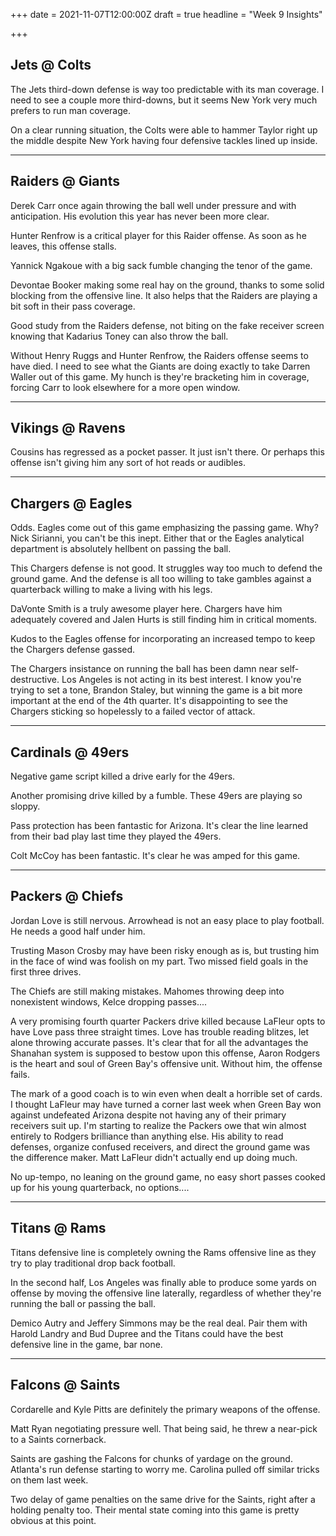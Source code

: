 +++
date = 2021-11-07T12:00:00Z
draft = true
headline = "Week 9 Insights"

+++
## Jets @ Colts

The Jets third-down defense is way too predictable with its man coverage. I need to see a couple more third-downs, but it seems New York very much prefers to run man coverage.

On a clear running situation, the Colts were able to hammer Taylor right up the middle despite New York having four defensive tackles lined up inside.

***

## Raiders @ Giants

Derek Carr once again throwing the ball well under pressure and with anticipation. His evolution this year has never been more clear.

Hunter Renfrow is a critical player for this Raider offense. As soon as he leaves, this offense stalls.

Yannick Ngakoue with a big sack fumble changing the tenor of the game.

Devontae Booker making some real hay on the ground, thanks to some solid blocking from the offensive line. It also helps that the Raiders are playing a bit soft in their pass coverage.

Good study from the Raiders defense, not biting on the fake receiver screen knowing that Kadarius Toney can also throw the ball.

Without Henry Ruggs and Hunter Renfrow, the Raiders offense seems to have died. I need to see what the Giants are doing exactly to take Darren Waller out of this game. My hunch is they're bracketing him in coverage, forcing Carr to look elsewhere for a more open window.

***

## Vikings @ Ravens

Cousins has regressed as a pocket passer. It just isn't there. Or perhaps this offense isn't giving him any sort of hot reads or audibles.

***

## Chargers @ Eagles

Odds. Eagles come out of this game emphasizing the passing game. Why? Nick Sirianni, you can't be this inept. Either that or the Eagles analytical department is absolutely hellbent on passing the ball.

This Chargers defense is not good. It struggles way too much to defend the ground game. And the defense is all too willing to take gambles against a quarterback willing to make a living with his legs.

DaVonte Smith is a truly awesome player here. Chargers have him adequately covered and Jalen Hurts is still finding him in critical moments.

Kudos to the Eagles offense for incorporating an increased tempo to keep the Chargers defense gassed.

The Chargers insistance on running the ball has been damn near self-destructive. Los Angeles is not acting in its best interest. I know you're trying to set a tone, Brandon Staley, but winning the game is a bit more important at the end of the 4th quarter. It's disappointing to see the Chargers sticking so hopelessly to a failed vector of attack.

***

## Cardinals @ 49ers

Negative game script killed a drive early for the 49ers.

Another promising drive killed by a fumble. These 49ers are playing so sloppy.

Pass protection has been fantastic for Arizona. It's clear the line learned from their bad play last time they played the 49ers.

Colt McCoy has been fantastic. It's clear he was amped for this game.

***

## Packers @ Chiefs

Jordan Love is still nervous. Arrowhead is not an easy place to play football. He needs a good half under him.

Trusting Mason Crosby may have been risky enough as is, but trusting him in the face of wind was foolish on my part. Two missed field goals in the first three drives. 

The Chiefs are still making mistakes. Mahomes throwing deep into nonexistent windows, Kelce dropping passes....

A very promising fourth quarter Packers drive killed because LaFleur opts to have Love pass three straight times. Love has trouble reading blitzes, let alone throwing accurate passes. It's clear that for all the advantages the Shanahan system is supposed to bestow upon this offense,  Aaron Rodgers is the heart and soul of Green Bay's offensive unit. Without him, the offense fails.

The mark of a good coach is to win even when dealt a horrible set of cards. I thought LaFleur may have turned a corner last week when Green Bay won against undefeated Arizona despite not having any of their primary receivers suit up. I'm starting to realize the Packers owe that win almost entirely to Rodgers brilliance than anything else. His ability to read defenses, organize confused receivers, and direct the ground game was the difference maker. Matt LaFleur didn't actually end up doing much.

No up-tempo, no leaning on the ground game, no easy short passes cooked up for his young quarterback, no options....

***

## Titans @ Rams

Titans defensive line is completely owning the Rams offensive line as they try to play traditional drop back football.

In the second half, Los Angeles was finally able to produce some yards on offense by moving the offensive line laterally, regardless of whether they're running the ball or passing the ball.

Demico Autry and Jeffery Simmons may be the real deal. Pair them with Harold Landry and Bud Dupree and the Titans could have the best defensive line in the game, bar none.

***

## Falcons @ Saints

Cordarelle and Kyle Pitts are definitely the primary weapons of the offense.

Matt Ryan negotiating pressure well. That being said, he threw a near-pick to a Saints cornerback.

Saints are gashing the Falcons for chunks of yardage on the ground. Atlanta's run defense starting to worry me. Carolina pulled off similar tricks on them last week.

Two delay of game penalties on the same drive for the Saints, right after a holding penalty too. Their mental state coming into this game is pretty obvious at this point.